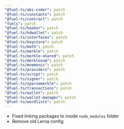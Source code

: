 ```yaml
---
"@fuel-ts/abi-coder": patch
"@fuel-ts/constants": patch
"@fuel-ts/contract": patch
"fuels": patch
"@fuel-ts/hasher": patch
"@fuel-ts/hdwallet": patch
"@fuel-ts/interfaces": patch
"@fuel-ts/keystore": patch
"@fuel-ts/math": patch
"@fuel-ts/merkle": patch
"@fuel-ts/merkle-shared": patch
"@fuel-ts/merklesum": patch
"@fuel-ts/mnemonic": patch
"@fuel-ts/providers": patch
"@fuel-ts/script": patch
"@fuel-ts/signer": patch
"@fuel-ts/sparsemerkle": patch
"@fuel-ts/transactions": patch
"@fuel-ts/wallet": patch
"@fuel-ts/wallet-manager": patch
"@fuel-ts/wordlists": patch
---
```


- Fixed linking packages to inside `node_modules` folder
- Remove old Lerna config
